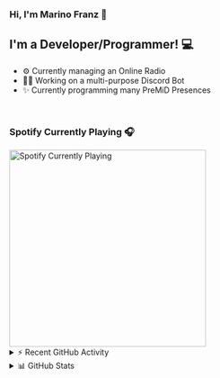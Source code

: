 ### Hi, I'm Marino Franz 👋

## I'm a Developer/Programmer! 💻
- ⚙️ Currently managing an Online Radio
- 👨‍💻 Working on a multi-purpose Discord Bot
- ✨ Currently programming many PreMiD Presences

<br />

### Spotify Currently Playing 🎧

<img src="https://novatorem-iota-azure.vercel.app/api/spotify" alt="Spotify Currently Playing" width="350" />

<br />

<details>
    <summary>⚡ Recent GitHub Activity</summary>

<!--START_SECTION:activity-->
1. 🗣 Commented on [#2294](https://github.com/PreMiD/Presences/issues/2294) in [PreMiD/Presences](https://github.com/PreMiD/Presences)
2. 💪 Opened PR [#2294](https://github.com/PreMiD/Presences/pull/2294) in [PreMiD/Presences](https://github.com/PreMiD/Presences)
3. ❌ Closed PR [#3](https://github.com/axivl/whitelistbot/pull/3) in [axivl/whitelistbot](https://github.com/axivl/whitelistbot)
4. 💪 Opened PR [#3](https://github.com/axivl/whitelistbot/pull/3) in [axivl/whitelistbot](https://github.com/axivl/whitelistbot)
5. 🗣 Commented on [#2226](https://github.com/PreMiD/Presences/issues/2226) in [PreMiD/Presences](https://github.com/PreMiD/Presences)
<!--END_SECTION:activity-->
</details>

<details>
    <summary>📊 GitHub Stats</summary>
    <img align="left" alt="codeSTACKr's Github Stats" src="https://github-readme-stats-five-rho.vercel.app/api?username=marinofranz&show_icons=true&hide_border=true" />
</details>
